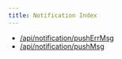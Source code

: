 ```yaml
---
title: Notification Index
---
```

-   [/api/notification/pushErrMsg](pushErrMsg.html)
-   [/api/notification/pushMsg](pushMsg.html)
